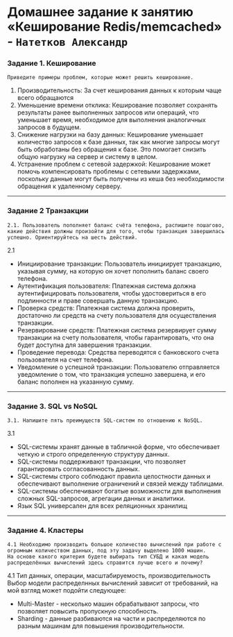 # Домашнее задание к занятию «Кеширование Redis/memcached» - `Натетков Александр`


### Задание 1. Кеширование

	Приведите примеры проблем, которые может решить кеширование.

1. Производительность: За счет кеширования данных к которым чаще всего обращаются
2. Уменьшение времени отклика: Кеширование позволяет сохранять результаты ранее выполненных запросов или операций, что уменьшает время, необходимое для выполнения аналогичных запросов в будущем.
3. Снижение нагрузки на базу данных: Кеширование уменьшает количество запросов к базе данных, так как многие запросы могут быть обработаны без обращения к базе. Это помогает снизить общую нагрузку на сервер и систему в целом.
4. Устранение проблем с сетевой задержкой: Кеширование может помочь компенсировать проблемы с сетевыми задержками, поскольку данные могут быть получены из кеша без необходимости обращения к удаленному серверу.


---

### Задание 2 Транзакции

	2.1. Пользователь пополняет баланс счёта телефона, распишите пошагово, какие действия должны произойти для того, чтобы транзакция завершилась успешно. Ориентируйтесь на шесть действий.

2.1 
 - Инициирование транзакции: Пользователь инициирует транзакцию, указывая сумму, на которую он хочет пополнить баланс своего телефона. 
 - Аутентификация пользователя: Платежная система должна аутентифицировать пользователя, чтобы удостовериться в его подлинности и праве совершать данную транзакцию.
 - Проверка средств: Платежная система должна проверить, достаточно ли средств на счету пользователя для осуществления транзакции.
 - Резервирование средств: Платежная система резервирует сумму транзакции на счету пользователя, чтобы гарантировать, что она будет доступна для завершения транзакции.
 - Проведение перевода: Средства переводятся с банковского счета пользователя на счет телефона. 
 - Уведомление о успешной транзакции: Пользователю отправляется уведомление о том, что транзакция успешно завершена, и его баланс пополнен на указанную сумму.


---

### Задание 3. SQL vs NoSQL

	3.1. Напишите пять преимуществ SQL-систем по отношению к NoSQL.

 3.1 
 - SQL-системы хранят данные в табличной форме, что обеспечивает четкую и строго определенную структуру данных.
 - SQL-системы поддерживают транзакции, что позволяет гарантировать согласованность данных.
 - SQL-системы строго соблюдают правила целостности данных и обеспечивают выполнение ограничений и связей между таблицами.
 - SQL-системы обеспечивают богатые возможности для выполнения сложных SQL-запросов, агрегации данных и аналитики.
 - Язык SQL универсален для всех реляционных хранилищ


---

### Задание 4. Кластеры

	4.1 Необходимо производить большое количество вычислений при работе с огромным количеством данных, под эту задачу выделено 1000 машин.
 	На основе какого критерия будете выбирать тип СУБД и какая модель распределённых вычислений здесь справится лучше всего и почему?

 4.1 
Тип данных, операции, масштабируемость, производительность 
Выбор модели распределнных вычислений зависит от требований, на мой взгляд может подойти следующее:
 - Multi-Master - несколько машин обрабатывают запросы, что позволяет повысить пропускную способность.
 - Sharding - данные разбиваются на части и распределяются по разным машинам для повышения производительности.


 
